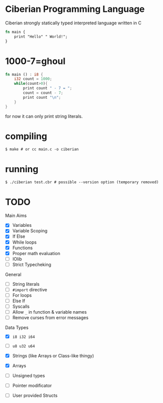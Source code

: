 # Ciberian Programming Language

Ciberian strongly statically typed interpreted language written in C

```rust
fn main {
    print "Hello" " World!";
}
```
# 1000-7=ghoul
```rust
fn main () : i8 {
    i32 count = 1000;
    while(count>0){
        print count " - 7 = ";
        count = count - 7;
        print count "\n";
    }
}
```

for now it can only print string literals.

# compiling

```console
$ make # or cc main.c -o ciberian
```

# running

```console
$ ./ciberian test.cbr # possible --version option (temporary removed)
```

# TODO

Main Aims
 - [x] Variables
 - [x] Variable Scoping
 - [x] If Else
 - [x] While loops
 - [x] Functions
 - [x] Proper math evaluation
 - [ ] IOlib
 - [ ] Strict Typecheking

General
 - [ ] String literals
 - [ ] `#import` directive
 - [ ] For loops
 - [ ] Else If
 - [ ] Syscalls
 - [ ] Allow `_` in function & variable names
 - [ ] Remove curses from error messages

Data Types
 - [x] `i8 i32 i64`
 - [ ] `u8 u32 u64`
 - [x] Strings (like Arrays or Class-like thingy)
 - [x] Arrays
 - [ ] Unsigned types
 - [ ] Pointer modificator
 - [ ] User provided Structs

